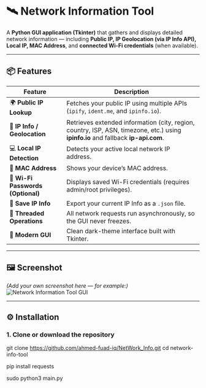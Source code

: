 # 🛰️ Network Information Tool

A **Python GUI application (Tkinter)** that gathers and displays detailed network information — including **Public IP, IP Geolocation (via IP Info API), Local IP, MAC Address**, and **connected Wi-Fi credentials** (when available).

---

## 📦 Features

| Feature | Description |
|----------|-------------|
| 🌍 **Public IP Lookup** | Fetches your public IP using multiple APIs (`ipify`, `ident.me`, and `ipinfo.io`). |
| 🧭 **IP Info / Geolocation** | Retrieves extended information (city, region, country, ISP, ASN, timezone, etc.) using **ipinfo.io** and fallback **ip-api.com**. |
| 💻 **Local IP Detection** | Detects your active local network IP address. |
| 🔐 **MAC Address** | Shows your device’s MAC address. |
| 📶 **Wi-Fi Passwords (Optional)** | Displays saved Wi-Fi credentials (requires admin/root privileges). |
| 💾 **Save IP Info** | Export your current IP Info as a `.json` file. |
| 🧵 **Threaded Operations** | All network requests run asynchronously, so the GUI never freezes. |
| 🎨 **Modern GUI** | Clean dark-theme interface built with Tkinter. |

---

## 🖼️ Screenshot

*(Add your own screenshot here — for example:)*  
![Network Information Tool GUI](./screenshot.png)

---

## ⚙️ Installation

### 1. Clone or download the repository

git clone https://github.com/ahmed-fuad-iq/NetWork_Info.git
cd network-info-tool

pip install requests


sudo python3 main.py
